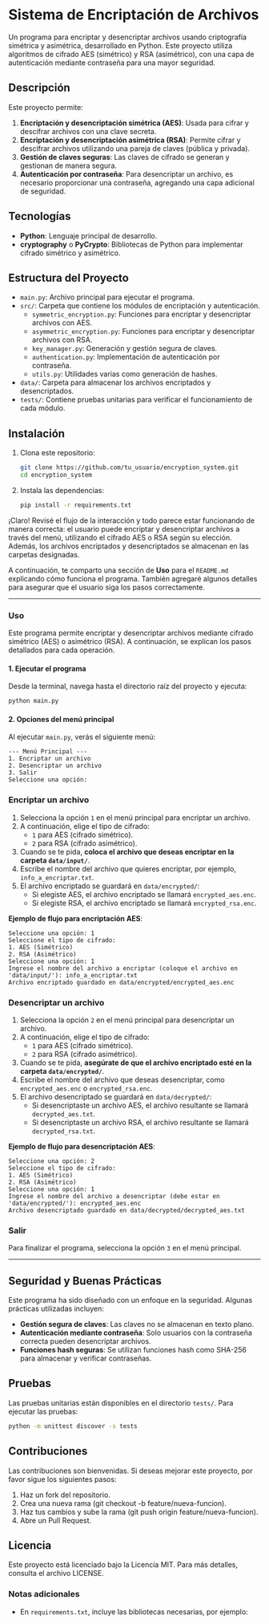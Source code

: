 # Sistema de Encriptación de Archivos

Un programa para encriptar y desencriptar archivos usando criptografía simétrica y asimétrica, desarrollado en Python. Este proyecto utiliza algoritmos de cifrado AES (simétrico) y RSA (asimétrico), con una capa de autenticación mediante contraseña para una mayor seguridad.

## Descripción

Este proyecto permite:
1. **Encriptación y desencriptación simétrica (AES)**: Usada para cifrar y descifrar archivos con una clave secreta.
2. **Encriptación y desencriptación asimétrica (RSA)**: Permite cifrar y descifrar archivos utilizando una pareja de claves (pública y privada).
3. **Gestión de claves seguras**: Las claves de cifrado se generan y gestionan de manera segura.
4. **Autenticación por contraseña**: Para desencriptar un archivo, es necesario proporcionar una contraseña, agregando una capa adicional de seguridad.

## Tecnologías

- **Python**: Lenguaje principal de desarrollo.
- **cryptography** o **PyCrypto**: Bibliotecas de Python para implementar cifrado simétrico y asimétrico.

## Estructura del Proyecto

- `main.py`: Archivo principal para ejecutar el programa.
- `src/`: Carpeta que contiene los módulos de encriptación y autenticación.
  - `symmetric_encryption.py`: Funciones para encriptar y desencriptar archivos con AES.
  - `asymmetric_encryption.py`: Funciones para encriptar y desencriptar archivos con RSA.
  - `key_manager.py`: Generación y gestión segura de claves.
  - `authentication.py`: Implementación de autenticación por contraseña.
  - `utils.py`: Utilidades varias como generación de hashes.
- `data/`: Carpeta para almacenar los archivos encriptados y desencriptados.
- `tests/`: Contiene pruebas unitarias para verificar el funcionamiento de cada módulo.

## Instalación

1. Clona este repositorio:

    ```bash
    git clone https://github.com/tu_usuario/encryption_system.git
    cd encryption_system
    ```

2. Instala las dependencias:

    ```bash
    pip install -r requirements.txt
    ```



¡Claro! Revisé el flujo de la interacción y todo parece estar funcionando de manera correcta: el usuario puede encriptar y desencriptar archivos a través del menú, utilizando el cifrado AES o RSA según su elección. Además, los archivos encriptados y desencriptados se almacenan en las carpetas designadas. 

A continuación, te comparto una sección de **Uso** para el `README.md` explicando cómo funciona el programa. También agregaré algunos detalles para asegurar que el usuario siga los pasos correctamente.

---

### Uso

Este programa permite encriptar y desencriptar archivos mediante cifrado simétrico (AES) o asimétrico (RSA). A continuación, se explican los pasos detallados para cada operación.

#### 1. Ejecutar el programa

Desde la terminal, navega hasta el directorio raíz del proyecto y ejecuta:

```bash
python main.py
```

#### 2. Opciones del menú principal

Al ejecutar `main.py`, verás el siguiente menú:

```
--- Menú Principal ---
1. Encriptar un archivo
2. Desencriptar un archivo
3. Salir
Seleccione una opción:
```

### Encriptar un archivo

1. Selecciona la opción `1` en el menú principal para encriptar un archivo.
2. A continuación, elige el tipo de cifrado:
   - `1` para AES (cifrado simétrico).
   - `2` para RSA (cifrado asimétrico).
3. Cuando se te pida, **coloca el archivo que deseas encriptar en la carpeta `data/input/`**.
4. Escribe el nombre del archivo que quieres encriptar, por ejemplo, `info_a_encriptar.txt`.
5. El archivo encriptado se guardará en `data/encrypted/`:
   - Si elegiste AES, el archivo encriptado se llamará `encrypted_aes.enc`.
   - Si elegiste RSA, el archivo encriptado se llamará `encrypted_rsa.enc`.

**Ejemplo de flujo para encriptación AES**:

```
Seleccione una opción: 1
Seleccione el tipo de cifrado:
1. AES (Simétrico)
2. RSA (Asimétrico)
Seleccione una opción: 1
Ingrese el nombre del archivo a encriptar (coloque el archivo en 'data/input/'): info_a_encriptar.txt
Archivo encriptado guardado en data/encrypted/encrypted_aes.enc
```

### Desencriptar un archivo

1. Selecciona la opción `2` en el menú principal para desencriptar un archivo.
2. A continuación, elige el tipo de cifrado:
   - `1` para AES (cifrado simétrico).
   - `2` para RSA (cifrado asimétrico).
3. Cuando se te pida, **asegúrate de que el archivo encriptado esté en la carpeta `data/encrypted/`**.
4. Escribe el nombre del archivo que deseas desencriptar, como `encrypted_aes.enc` o `encrypted_rsa.enc`.
5. El archivo desencriptado se guardará en `data/decrypted/`:
   - Si desencriptaste un archivo AES, el archivo resultante se llamará `decrypted_aes.txt`.
   - Si desencriptaste un archivo RSA, el archivo resultante se llamará `decrypted_rsa.txt`.

**Ejemplo de flujo para desencriptación AES**:

```
Seleccione una opción: 2
Seleccione el tipo de cifrado:
1. AES (Simétrico)
2. RSA (Asimétrico)
Seleccione una opción: 1
Ingrese el nombre del archivo a desencriptar (debe estar en 'data/encrypted/'): encrypted_aes.enc
Archivo desencriptado guardado en data/decrypted/decrypted_aes.txt
```

### Salir

Para finalizar el programa, selecciona la opción `3` en el menú principal.

---

















## Seguridad y Buenas Prácticas

Este programa ha sido diseñado con un enfoque en la seguridad. Algunas prácticas utilizadas incluyen:
- **Gestión segura de claves**: Las claves no se almacenan en texto plano.
- **Autenticación mediante contraseña**: Solo usuarios con la contraseña correcta pueden desencriptar archivos.
- **Funciones hash seguras**: Se utilizan funciones hash como SHA-256 para almacenar y verificar contraseñas.

## Pruebas

Las pruebas unitarias están disponibles en el directorio `tests/`. Para ejecutar las pruebas:

```bash
python -m unittest discover -s tests
```

## Contribuciones

Las contribuciones son bienvenidas. Si deseas mejorar este proyecto, por favor sigue los siguientes pasos:

1. Haz un fork del repositorio. 
2. Crea una nueva rama (git checkout -b feature/nueva-funcion). 
3. Haz tus cambios y sube la rama (git push origin feature/nueva-funcion). 
4. Abre un Pull Request.

## Licencia

Este proyecto está licenciado bajo la Licencia MIT. Para más detalles, consulta el archivo LICENSE.


### Notas adicionales

- En `requirements.txt`, incluye las bibliotecas necesarias, por ejemplo:


